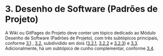 # **3. Desenho de Software (Padrões de Projeto)**
A Wiki ou GitPages do Projeto deve conter um tópico dedicado ao Módulo Desenho de Software (Padrões de Projeto), com três subtópicos principais, conforme [3.1](/docs/PadroesDeProjeto/3.1.GRASPs.md)
, [3.2](/docs/PadroesDeProjeto/3.2.GoFs.md), subdividido em dois ([3.2.1](/docs/PadroesDeProjeto/3.2.1.GoFsCriacionais.md), [3.2.2](/docs/PadroesDeProjeto/3.2.2.GoFsEstruturais.md) e [3.2.3](/docs/PadroesDeProjeto/3.2.3.GoFsComportamentais.md)) e [3.3](/docs/PadroesDeProjeto/3.3.PadroesExtra.md). Adicionalmente, há um subtópico de cunho complementar, conforme [3.4](/docs/PadroesDeProjeto/3.4.ParticipacoesPadroes.md).
